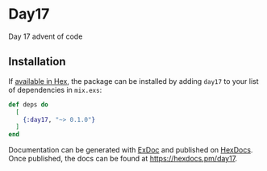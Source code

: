 # Day17

Day 17 advent of code

## Installation

If [available in Hex](https://hex.pm/docs/publish), the package can be installed
by adding `day17` to your list of dependencies in `mix.exs`:

```elixir
def deps do
  [
    {:day17, "~> 0.1.0"}
  ]
end
```

Documentation can be generated with [ExDoc](https://github.com/elixir-lang/ex_doc)
and published on [HexDocs](https://hexdocs.pm). Once published, the docs can
be found at <https://hexdocs.pm/day17>.

